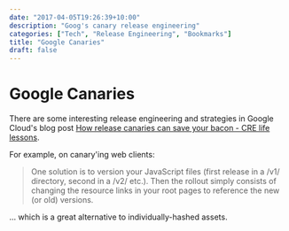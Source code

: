 ```yaml
---
date: "2017-04-05T19:26:39+10:00"
description: "Goog's canary release engineering"
categories: ["Tech", "Release Engineering", "Bookmarks"]
title: "Google Canaries"
draft: false
---
```

# Google Canaries

There are some interesting release engineering and strategies in Google Cloud's blog post [How release canaries can save your bacon - CRE life lessons](https://cloudplatform.googleblog.com/2017/03/how-release-canaries-can-save-your-bacon-CRE-life-lessons.html).

For example, on canary'ing web clients:

> One solution is to version your JavaScript files (first release in a /v1/ directory, second in a /v2/ etc.). Then the rollout simply consists of changing the resource links in your root pages to reference the new (or old) versions.

... which is a great alternative to individually-hashed assets.
